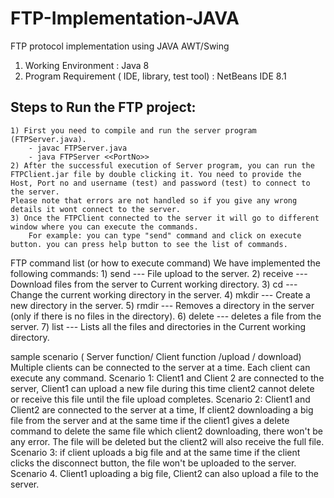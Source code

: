 # FTP-Implementation-JAVA
FTP protocol implementation using JAVA AWT/Swing

1. Working Environment : Java 8
2. Program Requirement ( IDE, library, test tool) : 
	NetBeans IDE 8.1

Steps to Run the FTP project:
--------------------------------
	1) First you need to compile and run the server program (FTPServer.java).
		- javac FTPServer.java
		- java FTPServer <<PortNo>>
	2) After the successful execution of Server program, you can run the FTPClient.jar file by double clicking it. You need to provide the Host, Port no and username (test) and password (test) to connect to the server. 
	Please note that errors are not handled so if you give any wrong details it wont connect to the server. 
	3) Once the FTPClient connected to the server it will go to different window where you can execute the commands.
		For example: you can type "send" command and click on execute button. you can press help button to see the list of commands.


FTP command list (or how to execute command)
	We have implemented the following commands:
		1) send --- File upload to the server.
		2) receive --- Download files from the server to Current working directory.
		3) cd --- Change the current working directory in the server.
		4) mkdir --- Create a new directory in the server.
		5) rmdir --- Removes a directory in the server (only if there is no files in the directory).
		6) delete --- deletes a file from the server.
		7) list --- Lists all the files and directories in the Current working directory.
		
sample scenario ( Server function/ Client function /upload / download)
	Multiple clients can be connected to the server at a time. Each client can execute any command. 
	Scenario 1: Client1 and Client 2 are connected to the server, Client1 can upload a new file during this time client2 cannot delete or receive this file until the file upload completes.
	Scenario 2: Client1 and Client2 are connected to the server at a time, If client2 downloading a big file from the server and at the same time if the client1 gives a delete command to delete the same file which client2 downloading, there won't be any error. The file will be deleted but the client2 will also receive the full file.
	Scenario 3: if client uploads a big file and at the same time if the client clicks the disconnect button, the file won't be uploaded to the server.
	Scenario 4. Client1 uploading a big file, Client2 can also upload a file to the server.
